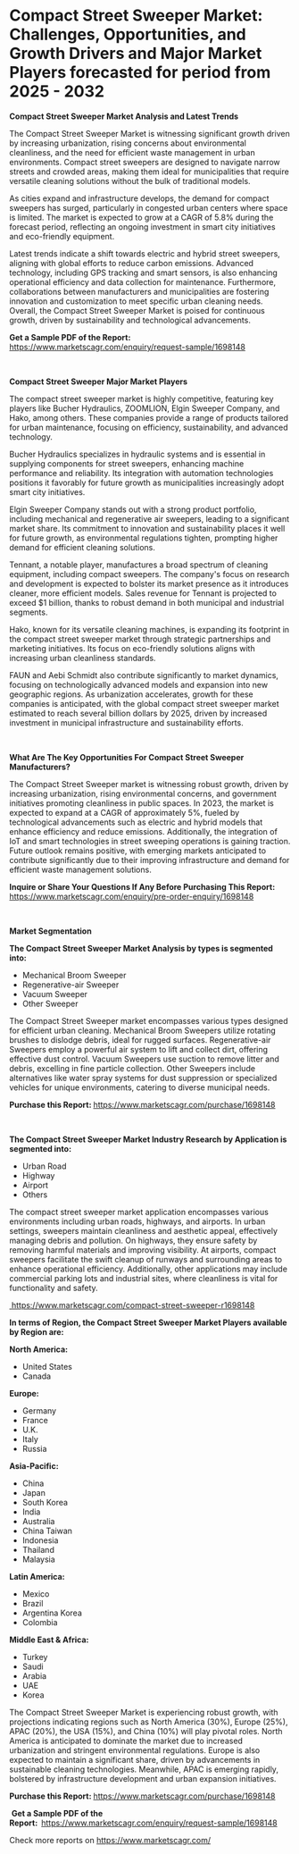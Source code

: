 <p><h1>Compact Street Sweeper Market: Challenges, Opportunities, and Growth Drivers and Major Market Players forecasted for period from 2025 - 2032</h1></p><p><strong>Compact Street Sweeper Market Analysis and Latest Trends</strong></p>
<p><p>The Compact Street Sweeper Market is witnessing significant growth driven by increasing urbanization, rising concerns about environmental cleanliness, and the need for efficient waste management in urban environments. Compact street sweepers are designed to navigate narrow streets and crowded areas, making them ideal for municipalities that require versatile cleaning solutions without the bulk of traditional models. </p><p>As cities expand and infrastructure develops, the demand for compact sweepers has surged, particularly in congested urban centers where space is limited. The market is expected to grow at a CAGR of 5.8% during the forecast period, reflecting an ongoing investment in smart city initiatives and eco-friendly equipment. </p><p>Latest trends indicate a shift towards electric and hybrid street sweepers, aligning with global efforts to reduce carbon emissions. Advanced technology, including GPS tracking and smart sensors, is also enhancing operational efficiency and data collection for maintenance. Furthermore, collaborations between manufacturers and municipalities are fostering innovation and customization to meet specific urban cleaning needs. Overall, the Compact Street Sweeper Market is poised for continuous growth, driven by sustainability and technological advancements.</p></p>
<p><strong>Get a Sample PDF of the Report:&nbsp;</strong> <a href="https://www.marketscagr.com/enquiry/request-sample/1698148?utm_campaign=2648&utm_medium=2&utm_source=Github&utm_content=ia&utm_term=09042025&utm_id=compact-street-sweeper">https://www.marketscagr.com/enquiry/request-sample/1698148</a></p>
<p>&nbsp;</p>
<p><strong>Compact Street Sweeper Major Market Players</strong></p>
<p><p>The compact street sweeper market is highly competitive, featuring key players like Bucher Hydraulics, ZOOMLION, Elgin Sweeper Company, and Hako, among others. These companies provide a range of products tailored for urban maintenance, focusing on efficiency, sustainability, and advanced technology.</p><p>Bucher Hydraulics specializes in hydraulic systems and is essential in supplying components for street sweepers, enhancing machine performance and reliability. Its integration with automation technologies positions it favorably for future growth as municipalities increasingly adopt smart city initiatives.</p><p>Elgin Sweeper Company stands out with a strong product portfolio, including mechanical and regenerative air sweepers, leading to a significant market share. Its commitment to innovation and sustainability places it well for future growth, as environmental regulations tighten, prompting higher demand for efficient cleaning solutions.</p><p>Tennant, a notable player, manufactures a broad spectrum of cleaning equipment, including compact sweepers. The company's focus on research and development is expected to bolster its market presence as it introduces cleaner, more efficient models. Sales revenue for Tennant is projected to exceed $1 billion, thanks to robust demand in both municipal and industrial segments.</p><p>Hako, known for its versatile cleaning machines, is expanding its footprint in the compact street sweeper market through strategic partnerships and marketing initiatives. Its focus on eco-friendly solutions aligns with increasing urban cleanliness standards.</p><p>FAUN and Aebi Schmidt also contribute significantly to market dynamics, focusing on technologically advanced models and expansion into new geographic regions. As urbanization accelerates, growth for these companies is anticipated, with the global compact street sweeper market estimated to reach several billion dollars by 2025, driven by increased investment in municipal infrastructure and sustainability efforts.</p></p>
<p>&nbsp;</p>
<p><strong>What Are The Key Opportunities For Compact Street Sweeper Manufacturers?</strong></p>
<p><p>The Compact Street Sweeper market is witnessing robust growth, driven by increasing urbanization, rising environmental concerns, and government initiatives promoting cleanliness in public spaces. In 2023, the market is expected to expand at a CAGR of approximately 5%, fueled by technological advancements such as electric and hybrid models that enhance efficiency and reduce emissions. Additionally, the integration of IoT and smart technologies in street sweeping operations is gaining traction. Future outlook remains positive, with emerging markets anticipated to contribute significantly due to their improving infrastructure and demand for efficient waste management solutions.</p></p>
<p><strong>Inquire or Share Your Questions If Any Before Purchasing This Report:</strong> <a href="https://www.marketscagr.com/enquiry/pre-order-enquiry/1698148?utm_campaign=2648&utm_medium=2&utm_source=Github&utm_content=ia&utm_term=09042025&utm_id=compact-street-sweeper">https://www.marketscagr.com/enquiry/pre-order-enquiry/1698148</a></p>
<p>&nbsp;</p>
<p><strong>Market Segmentation</strong></p>
<p><strong>The Compact Street Sweeper Market Analysis by types is segmented into:</strong></p>
<p><ul><li>Mechanical Broom Sweeper</li><li>Regenerative-air Sweeper</li><li>Vacuum Sweeper</li><li>Other Sweeper</li></ul></p>
<p><p>The Compact Street Sweeper market encompasses various types designed for efficient urban cleaning. Mechanical Broom Sweepers utilize rotating brushes to dislodge debris, ideal for rugged surfaces. Regenerative-air Sweepers employ a powerful air system to lift and collect dirt, offering effective dust control. Vacuum Sweepers use suction to remove litter and debris, excelling in fine particle collection. Other Sweepers include alternatives like water spray systems for dust suppression or specialized vehicles for unique environments, catering to diverse municipal needs.</p></p>
<p><strong>Purchase this Report:&nbsp;</strong><a href="https://www.marketscagr.com/purchase/1698148?utm_campaign=2648&utm_medium=2&utm_source=Github&utm_content=ia&utm_term=09042025&utm_id=compact-street-sweeper">https://www.marketscagr.com/purchase/1698148</a></p>
<p>&nbsp;</p>
<p><strong>The Compact Street Sweeper Market Industry Research by Application is segmented into:</strong></p>
<p><ul><li>Urban Road</li><li>Highway</li><li>Airport</li><li>Others</li></ul></p>
<p><p>The compact street sweeper market application encompasses various environments including urban roads, highways, and airports. In urban settings, sweepers maintain cleanliness and aesthetic appeal, effectively managing debris and pollution. On highways, they ensure safety by removing harmful materials and improving visibility. At airports, compact sweepers facilitate the swift cleanup of runways and surrounding areas to enhance operational efficiency. Additionally, other applications may include commercial parking lots and industrial sites, where cleanliness is vital for functionality and safety.</p></p>
<p><a href="https://www.marketscagr.com/compact-street-sweeper-r1698148?utm_campaign=2648&utm_medium=2&utm_source=Github&utm_content=ia&utm_term=09042025&utm_id=compact-street-sweeper">&nbsp;https://www.marketscagr.com/compact-street-sweeper-r1698148</a></p>
<p><strong>In terms of Region, the Compact Street Sweeper Market Players available by Region are:</strong></p>
<p>
    <p> <strong> North America: </strong>
        <ul>
            <li>United States</li>
            <li>Canada</li>
        </ul>
        </p> 
    <p> <strong> Europe: </strong>
        <ul>
            <li>Germany</li>
            <li>France</li>
            <li>U.K.</li>
            <li>Italy</li>
            <li>Russia</li>
        </ul>
        </p> 
    <p> <strong> Asia-Pacific: </strong>
        <ul>
            <li>China</li>
            <li>Japan</li>
            <li>South Korea</li>
            <li>India</li>
            <li>Australia</li>
            <li>China Taiwan</li>
            <li>Indonesia</li>
            <li>Thailand</li>
            <li>Malaysia</li>
        </ul>
        </p> 
    <p> <strong> Latin America: </strong>
        <ul>
            <li>Mexico</li>
            <li>Brazil</li>
            <li>Argentina Korea</li>
            <li>Colombia</li>
        </ul>
        </p> 
    <p> <strong> Middle East & Africa: </strong>
        <ul>
            <li>Turkey</li>
            <li>Saudi</li>
            <li>Arabia</li>
            <li>UAE</li>
            <li>Korea</li>
        </ul>
    </p>
    </p>
<p><p>The Compact Street Sweeper Market is experiencing robust growth, with projections indicating regions such as North America (30%), Europe (25%), APAC (20%), the USA (15%), and China (10%) will play pivotal roles. North America is anticipated to dominate the market due to increased urbanization and stringent environmental regulations. Europe is also expected to maintain a significant share, driven by advancements in sustainable cleaning technologies. Meanwhile, APAC is emerging rapidly, bolstered by infrastructure development and urban expansion initiatives.</p></p>
<p><strong>Purchase this Report: </strong><a href="https://www.marketscagr.com/purchase/1698148?utm_campaign=2648&utm_medium=2&utm_source=Github&utm_content=ia&utm_term=09042025&utm_id=compact-street-sweeper">https://www.marketscagr.com/purchase/1698148</a></p>
<p>&nbsp;<strong>Get a Sample PDF of the Report:&nbsp;&nbsp;</strong><a href="https://www.marketscagr.com/enquiry/request-sample/1698148?utm_campaign=2648&utm_medium=2&utm_source=Github&utm_content=ia&utm_term=09042025&utm_id=compact-street-sweeper">https://www.marketscagr.com/enquiry/request-sample/1698148</a></p>
<p><strong></strong></p>
<p>Check more reports on <a href="https://www.marketscagr.com/?utm_campaign=2648&utm_medium=2&utm_source=Github&utm_content=ia&utm_term=09042025&utm_id=compact-street-sweeper">https://www.marketscagr.com/</a></p>